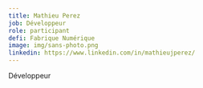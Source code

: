```yaml
---
title: Mathieu Perez
job: Développeur
role: participant
defi: Fabrique Numérique
image: img/sans-photo.png
linkedin: https://www.linkedin.com/in/mathieujperez/
---
```

Développeur